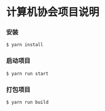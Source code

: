 # 计算机协会项目说明

### 安装

```
$ yarn install
```

### 启动项目

```
$ yarn run start
```

### 打包项目

```
$ yarn run build
```


